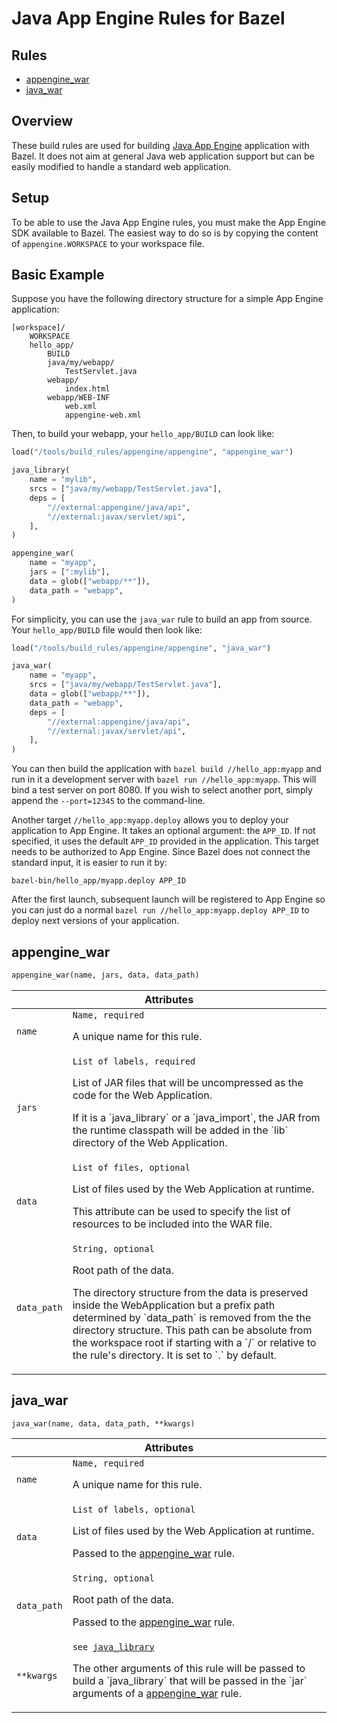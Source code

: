 # Java App Engine Rules for Bazel

<div class="toc">
  <h2>Rules</h2>
  <ul>
    <li><a href="#appengine_war">appengine_war</a></li>
    <li><a href="#java_war">java_war</a></li>
  </ul>
</div>

## Overview

These build rules are used for building
[Java App Engine](https://cloud.google.com/appengine/docs/java/)
application with Bazel. It does not aim at general Java web application
support but can be easily modified to handle a standard web application.

<a name="setup"></a>
## Setup

To be able to use the Java App Engine rules, you must make the App Engine SDK
available to Bazel. The easiest way to do so is by copying the content of
`appengine.WORKSPACE` to your workspace file.

<a name="basic-example"></a>
## Basic Example

Suppose you have the following directory structure for a simple App Engine
application:

```
[workspace]/
    WORKSPACE
    hello_app/
        BUILD
        java/my/webapp/
            TestServlet.java
        webapp/
            index.html
        webapp/WEB-INF
            web.xml
            appengine-web.xml
```

Then, to build your webapp, your `hello_app/BUILD` can look like:

```python
load("/tools/build_rules/appengine/appengine", "appengine_war")

java_library(
    name = "mylib",
    srcs = ["java/my/webapp/TestServlet.java"],
    deps = [
        "//external:appengine/java/api",
        "//external:javax/servlet/api",
    ],
)

appengine_war(
    name = "myapp",
    jars = [":mylib"],
    data = glob(["webapp/**"]),
    data_path = "webapp",
)
```

For simplicity, you can use the `java_war` rule to build an app from source.
Your `hello_app/BUILD` file would then look like:

```python
load("/tools/build_rules/appengine/appengine", "java_war")

java_war(
    name = "myapp",
    srcs = ["java/my/webapp/TestServlet.java"],
    data = glob(["webapp/**"]),
    data_path = "webapp",
    deps = [
        "//external:appengine/java/api",
        "//external:javax/servlet/api",
    ],
)
```

You can then build the application with `bazel build //hello_app:myapp` and
run in it a development server with `bazel run //hello_app:myapp`. This will
bind a test server on port 8080. If you wish to select another port,
simply append the `--port=12345` to the command-line.

Another target `//hello_app:myapp.deploy` allows you to deploy your
application to App Engine. It takes an optional argument: the
`APP_ID`. If not specified, it uses the default `APP_ID` provided in
the application. This target needs to be authorized to App Engine. Since
Bazel does not connect the standard input, it is easier to run it by:
```
bazel-bin/hello_app/myapp.deploy APP_ID
```

After the first launch, subsequent launch will be registered to
App Engine so you can just do a normal `bazel run
//hello_app:myapp.deploy APP_ID` to deploy next versions of
your application.

<a name="appengine_war"></a>
## appengine_war

```python
appengine_war(name, jars, data, data_path)
```

<table class="table table-condensed table-bordered table-params">
  <colgroup>
    <col class="col-param" />
    <col class="param-description" />
  </colgroup>
  <thead>
    <tr>
      <th colspan="2">Attributes</th>
    </tr>
  </thead>
  <tbody>
    <tr>
      <td><code>name</code></td>
      <td>
        <code>Name, required</code>
        <p>A unique name for this rule.</p>
      </td>
    </tr>
    <tr>
      <td><code>jars</code></td>
      <td>
        <code>List of labels, required</code>
        <p>
          List of JAR files that will be uncompressed as the code for the
          Web Application.
        </p>
        <p>
          If it is a `java_library` or a `java_import`, the
          JAR from the runtime classpath will be added in the `lib` directory
          of the Web Application.
        </p>
      </td>
    </tr>
    <tr>
      <td><code>data</code></td>
      <td>
        <code>List of files, optional</code>
        <p>List of files used by the Web Application at runtime.</p>
        <p>
          This attribute can be used to specify the list of resources to
          be included into the WAR file.
        </p>
      </td>
    </tr>
    <tr>
      <td><code>data_path</code></td>
      <td>
        <code>String, optional</code>
        <p>Root path of the data.</p>
        <p>
          The directory structure from the data is preserved inside the
          WebApplication but a prefix path determined by `data_path`
          is removed from the the directory structure. This path can
          be absolute from the workspace root if starting with a `/` or
          relative to the rule's directory. It is set to `.` by default.
        </p>
      </td>
    </tr>
  </tbody>
</table>

<a name="java_war"></a>
## java_war

```
java_war(name, data, data_path, **kwargs)
```

<table class="table table-condensed table-bordered table-params">
  <colgroup>
    <col class="col-param" />
    <col class="param-description" />
  </colgroup>
  <thead>
    <tr>
      <th colspan="2">Attributes</th>
    </tr>
  </thead>
  <tbody>
    <tr>
      <td><code>name</code></td>
      <td>
        <code>Name, required</code>
        <p>A unique name for this rule.</p>
      </td>
    </tr>
    <tr>
      <td><code>data</code></td>
      <td>
        <code>List of labels, optional</code>
        <p>List of files used by the Web Application at runtime.</p>
        <p>Passed to the <a href="#appengine_war">appengine_war</a> rule.</p>
      </td>
    </tr>
    <tr>
      <td><code>data_path</code></td>
      <td>
        <code>String, optional</code>
        <p>Root path of the data.</p>
        <p>Passed to the <a href="#appengine_war">appengine_war</a> rule.</p>
      </td>
    </tr>
    <tr>
      <td><code>**kwargs</code></td>
      <td>
        <code>see <a href="http://bazel.io/docs/be/java.html#java_library">java_library</a></code>
        <p>
          The other arguments of this rule will be passed to build a `java_library`
          that will be passed in the `jar` arguments of a
          <a href="#appengine_war">appengine_war</a> rule.
        </p>
      </td>
    </tr>
  </tbody>
</table>

